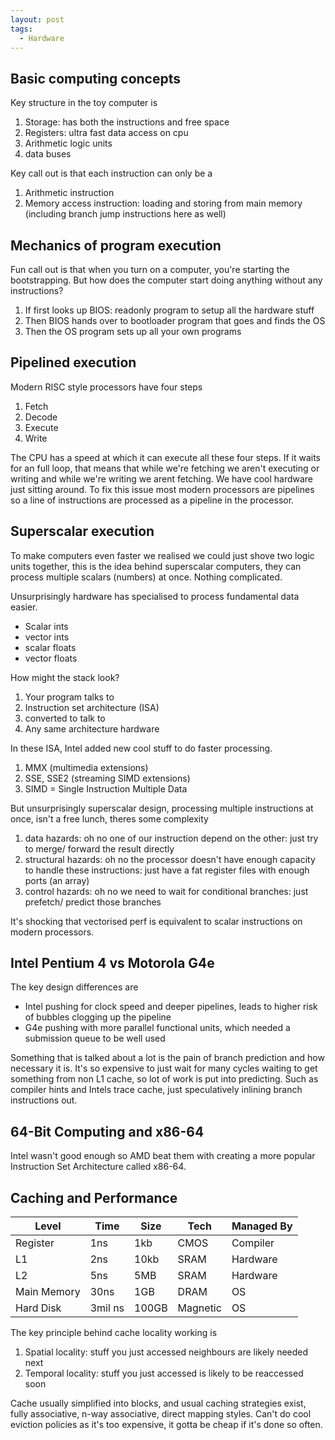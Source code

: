 ```yaml
---
layout: post
tags:
  - Hardware
---
```

## Basic computing concepts
Key structure in the toy computer is
1. Storage: has both the instructions and free space
2. Registers: ultra fast data access on cpu
3. Arithmetic logic units
4. data buses

Key call out is that each instruction can only be a
1. Arithmetic instruction
2. Memory access instruction: loading and storing from main memory (including branch jump instructions here as well)

## Mechanics of program execution
Fun call out is that when you turn on a computer, you're starting the bootstrapping. But how does the computer start doing anything without any instructions?
1. If first looks up BIOS: readonly program to setup all the hardware stuff
2. Then BIOS hands over to bootloader program that goes and finds the OS
3. Then the OS program sets up all your own programs

## Pipelined execution
Modern RISC style processors have four steps
1. Fetch
2. Decode
3. Execute
4. Write

The CPU has a speed at which it can execute all these four steps. If it waits for an full loop, that means that while we're fetching we aren't executing or writing and while we're writing we arent fetching. We have cool hardware just sitting around. To fix this issue most modern processors are pipelines so a line of instructions are processed as a pipeline in the processor.
## Superscalar execution
To make computers even faster we realised we could just shove two logic units together, this is the idea behind superscalar computers, they can process multiple scalars (numbers) at once. Nothing complicated.

Unsurprisingly hardware has specialised to process fundamental data easier.
- Scalar ints
- vector ints
- scalar floats
- vector floats

How might the stack look?
1. Your program talks to
2. Instruction set architecture (ISA)
3. converted to talk to
4. Any same architecture hardware

In these ISA, Intel added new cool stuff to do faster processing.
1. MMX (multimedia extensions)
2. SSE, SSE2 (streaming SIMD extensions)
3. SIMD = Single Instruction Multiple Data

But unsurprisingly superscalar design, processing multiple instructions at once, isn't a free lunch, theres some complexity
1. data hazards: oh no one of our instruction depend on the other: just try to merge/ forward the result directly
2. structural hazards: oh no the processor doesn't have enough capacity to handle these instructions: just have a fat register files with enough ports (an array)
3. control hazards: oh no we need to wait for conditional branches: just prefetch/ predict those branches

It's shocking that vectorised perf is equivalent to scalar instructions on modern processors.
## Intel Pentium 4 vs Motorola G4e
The key design differences are
- Intel pushing for clock speed and deeper pipelines, leads to higher risk of bubbles clogging up the pipeline
- G4e pushing with more parallel functional units, which needed a submission queue to be well used

Something that is talked about a lot is the pain of branch prediction and how necessary it is. It's so expensive to just wait for many cycles waiting to get something from non L1 cache, so lot of work is put into predicting. Such as compiler hints and Intels trace cache, just speculatively inlining branch instructions out.
## 64-Bit Computing and x86-64
Intel wasn't good enough so AMD beat them with creating a more popular Instruction Set Architecture called x86-64.
## Caching and Performance

| Level       | Time    | Size  | Tech     | Managed By |
| ----------- | ------- | ----- | -------- | ---------- |
| Register    | 1ns     | 1kb   | CMOS     | Compiler   |
| L1          | 2ns     | 10kb  | SRAM     | Hardware   |
| L2          | 5ns     | 5MB   | SRAM     | Hardware   |
| Main Memory | 30ns    | 1GB   | DRAM     | OS         |
| Hard Disk   | 3mil ns | 100GB | Magnetic | OS         |

The key principle behind cache locality working is
1. Spatial locality: stuff you just accessed neighbours are likely needed next
2. Temporal locality: stuff you just accessed is likely to be reaccessed soon

Cache usually simplified into blocks, and usual caching strategies exist, fully associative, n-way associative, direct mapping styles. Can't do cool eviction policies as it's too expensive, it gotta be cheap if it's done so often.
